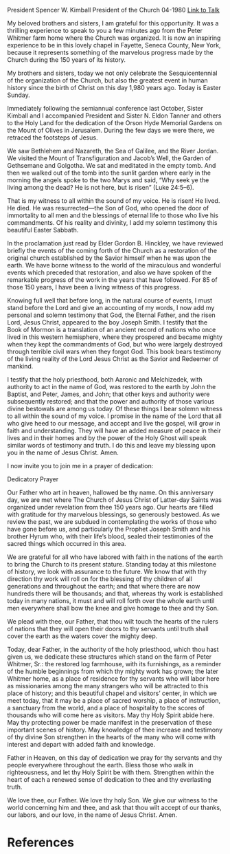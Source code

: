 President Spencer W. Kimball
President of the Church
04-1980
[Link to Talk](https://www.churchofjesuschrist.org/study/general-conference/1980/04/remarks-and-dedication-of-the-fayette-new-york-buildings?lang=eng)

My beloved brothers and sisters, I am grateful for this opportunity. It was a thrilling experience to speak to you a few minutes ago from the Peter Whitmer farm home where the Church was organized. It is now an inspiring experience to be in this lovely chapel in Fayette, Seneca County, New York, because it represents something of the marvelous progress made by the Church during the 150 years of its history.

My brothers and sisters, today we not only celebrate the Sesquicentennial of the organization of the Church, but also the greatest event in human history since the birth of Christ on this day 1,980 years ago. Today is Easter Sunday.

Immediately following the semiannual conference last October, Sister Kimball and I accompanied President and Sister N. Eldon Tanner and others to the Holy Land for the dedication of the Orson Hyde Memorial Gardens on the Mount of Olives in Jerusalem. During the few days we were there, we retraced the footsteps of Jesus.

We saw Bethlehem and Nazareth, the Sea of Galilee, and the River Jordan. We visited the Mount of Transfiguration and Jacob’s Well, the Garden of Gethsemane and Golgotha. We sat and meditated in the empty tomb. And then we walked out of the tomb into the sunlit garden where early in the morning the angels spoke to the two Marys and said, “Why seek ye the living among the dead? He is not here, but is risen” (Luke 24:5–6).

That is my witness to all within the sound of my voice. He is risen! He lived. He died. He was resurrected—the Son of God, who opened the door of immortality to all men and the blessings of eternal life to those who live his commandments. Of his reality and divinity, I add my solemn testimony this beautiful Easter Sabbath.

In the proclamation just read by Elder Gordon B. Hinckley, we have reviewed briefly the events of the coming forth of the Church as a restoration of the original church established by the Savior himself when he was upon the earth. We have borne witness to the world of the miraculous and wonderful events which preceded that restoration, and also we have spoken of the remarkable progress of the work in the years that have followed. For 85 of those 150 years, I have been a living witness of this progress.

Knowing full well that before long, in the natural course of events, I must stand before the Lord and give an accounting of my words, I now add my personal and solemn testimony that God, the Eternal Father, and the risen Lord, Jesus Christ, appeared to the boy Joseph Smith. I testify that the Book of Mormon is a translation of an ancient record of nations who once lived in this western hemisphere, where they prospered and became mighty when they kept the commandments of God, but who were largely destroyed through terrible civil wars when they forgot God. This book bears testimony of the living reality of the Lord Jesus Christ as the Savior and Redeemer of mankind.

I testify that the holy priesthood, both Aaronic and Melchizedek, with authority to act in the name of God, was restored to the earth by John the Baptist, and Peter, James, and John; that other keys and authority were subsequently restored; and that the power and authority of those various divine bestowals are among us today. Of these things I bear solemn witness to all within the sound of my voice. I promise in the name of the Lord that all who give heed to our message, and accept and live the gospel, will grow in faith and understanding. They will have an added measure of peace in their lives and in their homes and by the power of the Holy Ghost will speak similar words of testimony and truth. I do this and leave my blessing upon you in the name of Jesus Christ. Amen.

I now invite you to join me in a prayer of dedication:





Dedicatory Prayer



Our Father who art in heaven, hallowed be thy name. On this anniversary day, we are met where The Church of Jesus Christ of Latter-day Saints was organized under revelation from thee 150 years ago. Our hearts are filled with gratitude for thy marvelous blessings, so generously bestowed. As we review the past, we are subdued in contemplating the works of those who have gone before us, and particularly the Prophet Joseph Smith and his brother Hyrum who, with their life’s blood, sealed their testimonies of the sacred things which occurred in this area.

We are grateful for all who have labored with faith in the nations of the earth to bring the Church to its present stature. Standing today at this milestone of history, we look with assurance to the future. We know that with thy direction thy work will roll on for the blessing of thy children of all generations and throughout the earth; and that where there are now hundreds there will be thousands; and that, whereas thy work is established today in many nations, it must and will roll forth over the whole earth until men everywhere shall bow the knee and give homage to thee and thy Son.

We plead with thee, our Father, that thou wilt touch the hearts of the rulers of nations that they will open their doors to thy servants until truth shall cover the earth as the waters cover the mighty deep.

Today, dear Father, in the authority of the holy priesthood, which thou hast given us, we dedicate these structures which stand on the farm of Peter Whitmer, Sr.: the restored log farmhouse, with its furnishings, as a reminder of the humble beginnings from which thy mighty work has grown; the later Whitmer home, as a place of residence for thy servants who will labor here as missionaries among the many strangers who will be attracted to this place of history; and this beautiful chapel and visitors’ center, in which we meet today, that it may be a place of sacred worship, a place of instruction, a sanctuary from the world, and a place of hospitality to the scores of thousands who will come here as visitors. May thy Holy Spirit abide here. May thy protecting power be made manifest in the preservation of these important scenes of history. May knowledge of thee increase and testimony of thy divine Son strengthen in the hearts of the many who will come with interest and depart with added faith and knowledge.

Father in Heaven, on this day of dedication we pray for thy servants and thy people everywhere throughout the earth. Bless those who walk in righteousness, and let thy Holy Spirit be with them. Strengthen within the heart of each a renewed sense of dedication to thee and thy everlasting truth.

We love thee, our Father. We love thy holy Son. We give our witness to the world concerning him and thee, and ask that thou wilt accept of our thanks, our labors, and our love, in the name of Jesus Christ. Amen.

# References

